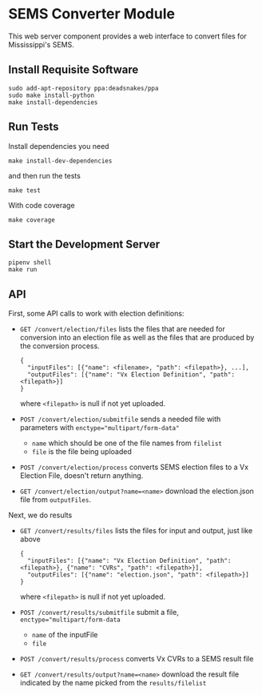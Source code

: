 # SEMS Converter Module 

This web server component provides a web interface to convert files for Mississippi's SEMS.

## Install Requisite Software

```
sudo add-apt-repository ppa:deadsnakes/ppa
sudo make install-python
make install-dependencies
```

## Run Tests

Install dependencies you need

```
make install-dev-dependencies
```

and then run the tests

```
make test
```

With code coverage

```
make coverage
```

## Start the Development Server

```
pipenv shell
make run
```

## API

First, some API calls to work with election definitions:

* `GET /convert/election/files` lists the files that are needed for conversion into an election file as well
  as the files that are produced by the conversion process.

  ```
  {
	"inputFiles": [{"name": <filename>, "path": <filepath>}, ...],
	"outputFiles": [{"name": "Vx Election Definition", "path": <filepath>}]
  }
  ```

  where `<filepath>` is null if not yet uploaded.
  
* `POST /convert/election/submitfile` sends a needed file with parameters with `enctype="multipart/form-data"`
  * `name` which should be one of the file names from `filelist`
  * `file` is the file being uploaded

* `POST /convert/election/process` converts SEMS election files to a Vx Election File, doesn't return anything.

* `GET /convert/election/output?name=<name>` download the election.json file from `outputFiles`.


Next, we do results

* `GET /convert/results/files` lists the files for input and output, just like above

  ```
  {
	"inputFiles": [{"name": "Vx Election Definition", "path": <filepath>}, {"name": "CVRs", "path": <filepath>}],
	"outputFiles": [{"name": "election.json", "path": <filepath>}]
  }
  ```

  where `<filepath>` is null if not yet uploaded.


* `POST /convert/results/submitfile` submit a file, `enctype="multipart/form-data`
  * `name` of the inputFile
  * `file`

* `POST /convert/results/process` converts Vx CVRs to a SEMS result file

* `GET /convert/results/output?name=<name>` download the result file indicated by the name picked from the `results/filelist`
